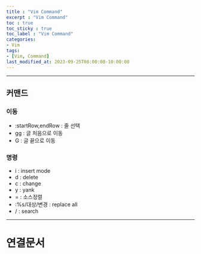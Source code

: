 ```yaml
---
title : "Vim Command"
excerpt : "Vim Command"
toc : true
toc_sticky : true
toc_label : "Vim Command"
categories:
- Vim
tags:
- [Vim, Command]
last_modified_at: 2023-09-25T08:00:00-10:00:00
---
```

  
---
  
## 커맨드
  
### 이동
- :startRow,endRow : 줄 선택
- gg : 글 처음으로 이동
- G : 글 끝으로 이동
  
### 명령
- i : insert mode
- d : delete
- c : change
- y : yank
- = : 소스정렬
- :%s/대상/변경 : replace all
- / : search

---
  
# 연결문서
  

